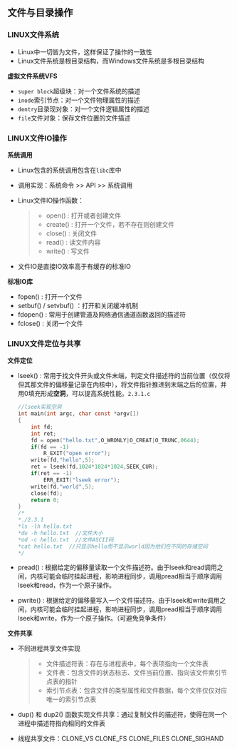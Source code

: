 ## 文件与目录操作

### LINUX文件系统

* Linux中一切皆为文件，这样保证了操作的一致性
* Linux文件系统是根目录结构，而Windows文件系统是多根目录结构

**虚拟文件系统VFS**

* `super block`超级块：对一个文件系统的描述
* `inode`索引节点：对一个文件物理属性的描述
* `dentry`目录现对象：对一个文件逻辑属性的描述
* `file`文件对象：保存文件位置的文件描述

### LINUX文件IO操作

**系统调用**

* Linux包含的系统调用包含在`libc`库中

* 调用实现：系统命令 >> API >> 系统调用

* Linux文件IO操作函数：

  > * open() : 打开或者创建文件
  > * create() : 打开一个文件，若不存在则创建文件
  > * close() : 关闭文件
  > * read() : 读文件内容
  > * write() : 写文件

* 文件IO是直接IO效率高于有缓存的标准IO

**标准IO库**

* fopen() : 打开一个文件
* setbuf() / setvbuf() ：打开和关闭缓冲机制
* fdopen() : 常用于创建管道及网络通信通道函数返回的描述符
* fclose() : 关闭一个文件

### LINUX文件定位与共享

**文件定位**

* lseek() : 常用于找文件开头或文件末端，判定文件描述符的当前位置（仅仅将但其那文件的偏移量记录在内核中），将文件指针推进到末端之后的位置，并用0填充形成**空洞**，可以提高系统性能。`2.3.1.c`

  ```c
  //lseek实现空洞
  int main(int argc, char const *argv[])
  {
      int fd;
      int ret;
      fd = open("hello.txt",O_WRONLY|O_CREAT|O_TRUNC,0644);
      if(fd == -1)
          R_EXIT("open error");
      write(fd,"hello",5);
      ret = lseek(fd,1024*1024*1024,SEEK_CUR);
      if(ret == -1)
          ERR_EXIT("lseek error");
      write(fd,"world",5);
      close(fd);
      return 0;
  }
  /*
  *./2.3.1
  *ls -lh hello.txt
  *du -h hello.txt  //文件大小
  *od -c hello.txt  //文件ASCII码
  *cat hello.txt  //只显示hello而不显示world因为他们在不同的存储空间
  */
  ```

* pread() : 根据给定的偏移量读取一个文件描述符。由于lseek和read调用之间，内核可能会临时挂起进程，影响进程同步，调用pread相当于顺序调用lseek和read，作为一个原子操作。

* pwrite() : 根据给定的偏移量写入一个文件描述符。由于lseek和write调用之间，内核可能会临时挂起进程，影响进程同步，调用pread相当于顺序调用lseek和write，作为一个原子操作。（可避免竞争条件）

**文件共享**

* 不同进程共享文件实现

  > * 文件描述符表：存在与进程表中，每个表项指向一个文件表
  > * 文件表：包含文件的状态标志、文件当前位置、指向该文件索引节点表的指针
  > * 索引节点表：包含文件的类型属性和文件数据，每个文件仅仅对应唯一的索引节点表

* dup() 和 dup2() 函数实现文件共享：通过复制文件的描述符，使得在同一个进程中描述符指向相同的文件表

* 线程共享文件：CLONE_VS  CLONE_FS CLONE_FILES CLONE_SIGHAND

